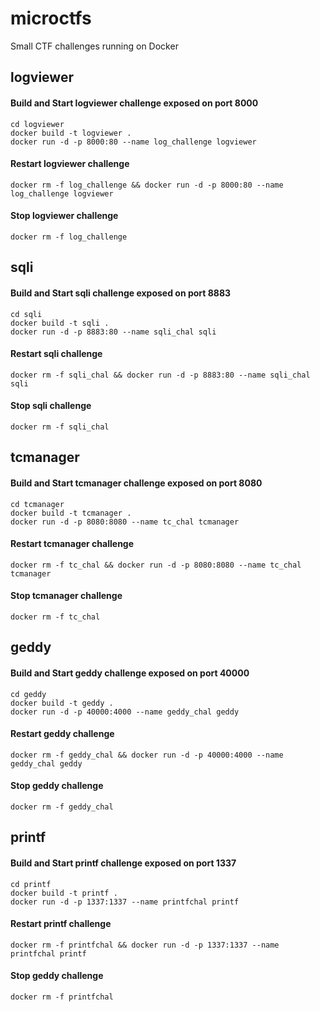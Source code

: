 # microctfs
Small CTF challenges running on Docker

## logviewer

#### Build and Start logviewer challenge exposed on port 8000

```
cd logviewer
docker build -t logviewer . 
docker run -d -p 8000:80 --name log_challenge logviewer
```

#### Restart logviewer challenge

```
docker rm -f log_challenge && docker run -d -p 8000:80 --name log_challenge logviewer
```

#### Stop logviewer challenge

```
docker rm -f log_challenge
```

## sqli

#### Build and Start sqli challenge exposed on port 8883

```
cd sqli
docker build -t sqli . 
docker run -d -p 8883:80 --name sqli_chal sqli
```

#### Restart sqli challenge

```
docker rm -f sqli_chal && docker run -d -p 8883:80 --name sqli_chal sqli
```

#### Stop sqli challenge

```
docker rm -f sqli_chal
```


## tcmanager

#### Build and Start tcmanager challenge exposed on port 8080

```
cd tcmanager
docker build -t tcmanager . 
docker run -d -p 8080:8080 --name tc_chal tcmanager
```

#### Restart tcmanager challenge

```
docker rm -f tc_chal && docker run -d -p 8080:8080 --name tc_chal tcmanager
```

#### Stop tcmanager challenge

```
docker rm -f tc_chal
```


## geddy

#### Build and Start geddy challenge exposed on port 40000

```
cd geddy
docker build -t geddy . 
docker run -d -p 40000:4000 --name geddy_chal geddy
```

#### Restart geddy challenge

```
docker rm -f geddy_chal && docker run -d -p 40000:4000 --name geddy_chal geddy
```

#### Stop geddy challenge

```
docker rm -f geddy_chal
```

## printf

#### Build and Start printf challenge exposed on port 1337

```
cd printf
docker build -t printf .
docker run -d -p 1337:1337 --name printfchal printf
```

#### Restart printf challenge

```
docker rm -f printfchal && docker run -d -p 1337:1337 --name printfchal printf
```

#### Stop geddy challenge

```
docker rm -f printfchal
```
